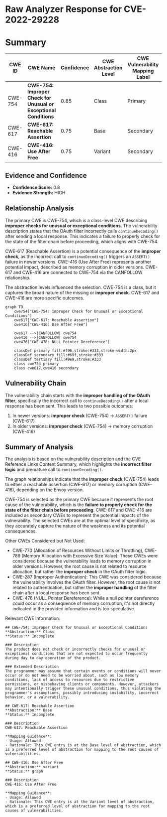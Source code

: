 # Raw Analyzer Response for CVE-2022-29228

# Summary
| CWE ID  | CWE Name                                                                                                | Confidence | CWE Abstraction Level | CWE Vulnerability Mapping Label | CWE-Vulnerability Mapping Notes |
| ------- | ------------------------------------------------------------------------------------------------------- | ---------- | ----------------------- | ------------------------------- | ------------------------------- |
| CWE-754 | **CWE-754: Improper Check for Unusual or Exceptional Conditions**                                        | 0.85       | Class                   | Primary                         | Allowed-with-Review             |
| CWE-617 | **CWE-617: Reachable Assertion**                                                                          | 0.75       | Base                    | Secondary                       | Allowed                         |
| CWE-416 | **CWE-416: Use After Free**                                                                             | 0.75       | Variant                 | Secondary                       | Allowed                         |

## Evidence and Confidence

*   **Confidence Score:** 0.8
*   **Evidence Strength:** HIGH

## Relationship Analysis
The primary CWE is CWE-754, which is a class-level CWE describing **improper checks for unusual or exceptional conditions**. The vulnerability description states that the OAuth filter incorrectly calls `continueDecoding()` after sending a local response. This indicates a failure to properly check for the state of the filter chain before proceeding, which aligns with CWE-754.

CWE-617 (Reachable Assertion) is a potential consequence of the **improper check**, as the incorrect call to `continueDecoding()` triggers an `ASSERT()` failure in newer versions. CWE-416 (Use After Free) represents another potential impact, described as memory corruption in older versions. CWE-617 and CWE-416 are connected to CWE-754 via the CANFOLLOW relationship.

The abstraction levels influenced the selection. CWE-754 is a class, but it captures the broad nature of the missing or **improper check**. CWE-617 and CWE-416 are more specific outcomes.

```mermaid
graph TD
    cwe754["CWE-754: Improper Check for Unusual or Exceptional Conditions"]
    cwe617["CWE-617: Reachable Assertion"]
    cwe416["CWE-416: Use After Free"]
    
    cwe617 -->|CANFOLLOW| cwe754
    cwe416 -->|CANFOLLOW| cwe754
    cwe476["CWE-476: NULL Pointer Dereference"]

    classDef primary fill:#f96,stroke:#333,stroke-width:2px
    classDef secondary fill:#69f,stroke:#333
    classDef tertiary fill:#9e9,stroke:#333
    class cwe754 primary
    class cwe617,cwe416 secondary
```

## Vulnerability Chain
The vulnerability chain starts with the **improper handling of the OAuth filter**, specifically the incorrect call to `continueDecoding()` after a local response has been sent. This leads to two possible outcomes:

1.  In newer versions: **improper check** (CWE-754) -> `ASSERT()` failure (CWE-617)
2.  In older versions: **improper check** (CWE-754) -> memory corruption (CWE-416)

## Summary of Analysis
The analysis is based on the vulnerability description and the CVE Reference Links Content Summary, which highlights the **incorrect filter logic** and premature call to `continueDecoding()`.

The graph relationships indicate that the **improper check** (CWE-754) leads to either a reachable assertion (CWE-617) or memory corruption (CWE-416), depending on the Envoy version.

CWE-754 is selected as the primary CWE because it represents the root cause of the vulnerability, which is the **failure to properly check for the state of the filter chain before proceeding**. CWE-617 and CWE-416 are included as secondary CWEs to represent the potential impacts of the vulnerability. The selected CWEs are at the optimal level of specificity, as they accurately capture the nature of the weakness and its potential consequences.

Other CWEs Considered but Not Used:

*   CWE-770 (Allocation of Resources Without Limits or Throttling), CWE-789 (Memory Allocation with Excessive Size Value): These CWEs were considered because the vulnerability leads to memory corruption in older versions. However, the root cause is not related to resource allocation, but rather the **improper check** in the OAuth filter logic.
*   CWE-287 (Improper Authentication): This CWE was considered because the vulnerability involves the OAuth filter. However, the root cause is not related to authentication, but rather the **improper handling** of the filter chain after a local response has been sent.
*   CWE-476 (NULL Pointer Dereference): While a null pointer dereference *could* occur as a consequence of memory corruption, it's not directly indicated in the provided information and is too speculative.

Relevant CWE Information:
```
## CWE-754: Improper Check for Unusual or Exceptional Conditions
**Abstraction:** Class
**Status:** Incomplete

### Description
The product does not check or incorrectly checks for unusual or exceptional conditions that are not expected to occur frequently during day to day operation of the product.

### Extended Description
The programmer may assume that certain events or conditions will never occur or do not need to be worried about, such as low memory conditions, lack of access to resources due to restrictive permissions, or misbehaving clients or components. However, attackers may intentionally trigger these unusual conditions, thus violating the programmer's assumptions, possibly introducing instability, incorrect behavior, or a vulnerability.

## CWE-617: Reachable Assertion
**Abstraction:** Base
**Status:** Incomplete

### Description
CWE-617: Reachable Assertion

**Mapping Guidance**:
- Usage: Allowed
- Rationale: This CWE entry is at the Base level of abstraction, which is a preferred level of abstraction for mapping to the root causes of vulnerabilities.

## CWE-416: Use After Free
**Abstraction:** variant
**Status:** graph

### Description
CWE-416: Use After Free

**Mapping Guidance**:
- Usage: Allowed
- Rationale: This CWE entry is at the Variant level of abstraction, which is a preferred level of abstraction for mapping to the root causes of vulnerabilities.
```